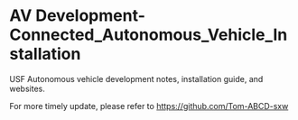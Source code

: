 # AV Development-Connected_Autonomous_Vehicle_Installation  
USF Autonomous vehicle development notes, installation guide, and websites.

For more timely update, please refer to https://github.com/Tom-ABCD-sxw
